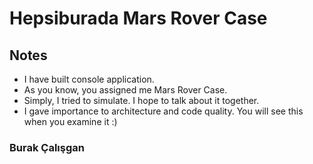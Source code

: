 # Hepsiburada Mars Rover Case

 ## Notes
 * I have built console application.
 * As you know, you assigned me Mars Rover Case.
 * Simply, I tried to simulate. I hope to talk about it together.
 * I gave importance to architecture and code quality. You will see this when you examine it :)

 ### Burak Çalışgan
